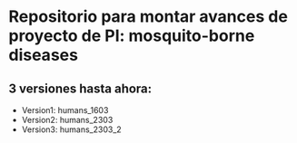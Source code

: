 # Repositorio para montar avances de proyecto de PI: mosquito-borne diseases

## 3 versiones hasta ahora:
- Version1: humans_1603
- Version2: humans_2303
- Version3: humans_2303_2
